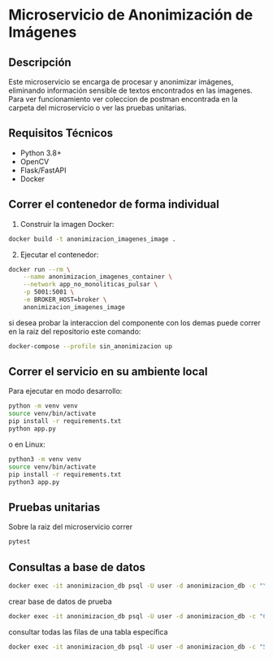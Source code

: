 # Microservicio de Anonimización de Imágenes

## Descripción
Este microservicio se encarga de procesar y anonimizar imágenes, eliminando información sensible de textos encontrados en las imagenes. Para ver funcionamiento ver coleccion de postman encontrada en la carpeta del microservicio o ver las pruebas unitarias.


## Requisitos Técnicos
- Python 3.8+
- OpenCV
- Flask/FastAPI
- Docker

## Correr el contenedor de forma individual
1. Construir la imagen Docker:
```bash
docker build -t anonimizacion_imagenes_image .
```
2. Ejecutar el contenedor:
```bash
docker run --rm \
    --name anonimizacion_imagenes_container \
    --network app_no_monoliticas_pulsar \
    -p 5001:5001 \
    -e BROKER_HOST=broker \
    anonimizacion_imagenes_image
```
si desea probar la interaccion del componente con los demas puede correr en la raiz del repositorio este comando:

```bash
docker-compose --profile sin_anonimizacion up
```

## Correr el servicio en su ambiente local
Para ejecutar en modo desarrollo:
```bash
python -m venv venv
source venv/bin/activate
pip install -r requirements.txt
python app.py
```
o en Linux:

```bash
python3 -m venv venv
source venv/bin/activate
pip install -r requirements.txt
python3 app.py
```
## Pruebas unitarias
Sobre la raiz del microservicio correr 

```bash
pytest
```
## Consultas a base de datos

```bash
docker exec -it anonimizacion_db psql -U user -d anonimizacion_db -c "\dt"
```


crear base de datos de prueba
```bash
docker exec -it anonimizacion_db psql -U user -d anonimizacion_db -c "CREATE TABLE test (id SERIAL PRIMARY KEY, name VARCHAR(50));"
```

consultar todas las filas de una tabla específica
```bash
docker exec -it anonimizacion_db psql -U user -d anonimizacion_db -c "SELECT * FROM imagen_anonimizada;"
```



